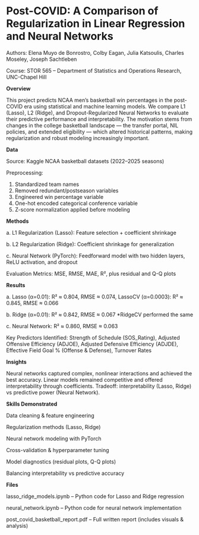 # Post-COVID: A Comparison of Regularization in Linear Regression and Neural Networks
Authors: Elena Muyo de Bonrostro, Colby Eagan, Julia Katsoulis, Charles Moseley, Joseph Sachtleben

Course: STOR 565 – Department of Statistics and Operations Research, UNC-Chapel Hill

**Overview**

This project predicts NCAA men’s basketball win percentages in the post-COVID era using statistical and machine learning models. We compare L1 (Lasso), L2 (Ridge), and Dropout-Regularized Neural Networks to evaluate their predictive performance and interpretability.
The motivation stems from changes in the college basketball landscape — the transfer portal, NIL policies, and extended eligibility — which altered historical patterns, making regularization and robust modeling increasingly important.

**Data**

Source: Kaggle NCAA basketball datasets (2022–2025 seasons)

Preprocessing:

1. Standardized team names
2. Removed redundant/postseason variables
3. Engineered win percentage variable
4. One-hot encoded categorical conference variable
5. Z-score normalization applied before modeling

**Methods**

a. L1 Regularization (Lasso): Feature selection + coefficient shrinkage 

b. L2 Regularization (Ridge): Coefficient shrinkage for generalization

c. Neural Network (PyTorch): Feedforward model with two hidden layers, ReLU activation, and dropout

Evaluation Metrics: MSE, RMSE, MAE, R², plus residual and Q-Q plots

**Results**

a. Lasso (α=0.01): R² ≈ 0.804, RMSE ≈ 0.074, LassoCV (α=0.0003): R² ≈ 0.845, RMSE ≈ 0.066

b. Ridge (α=0.01): R² ≈ 0.842, RMSE ≈ 0.067 *RidgeCV performed the same

c. Neural Network: R² ≈ 0.860, RMSE ≈ 0.063

Key Predictors Identified: Strength of Schedule (SOS_Rating), Adjusted Offensive Efficiency (ADJOE), Adjusted Defensive Efficiency (ADJDE), Effective Field Goal % (Offense & Defense), Turnover Rates

**Insights**

Neural networks captured complex, nonlinear interactions and achieved the best accuracy.
Linear models remained competitive and offered interpretability through coefficients.
Tradeoff: interpretability (Lasso, Ridge) vs predictive power (Neural Network).

**Skills Demonstrated**

Data cleaning & feature engineering

Regularization methods (Lasso, Ridge)

Neural network modeling with PyTorch

Cross-validation & hyperparameter tuning

Model diagnostics (residual plots, Q-Q plots)

Balancing interpretability vs predictive accuracy

**Files**

lasso_ridge_models.ipynb – Python code for Lasso and Ridge regression

neural_network.ipynb – Python code for neural network implementation

post_covid_basketball_report.pdf – Full written report (includes visuals & analysis)
